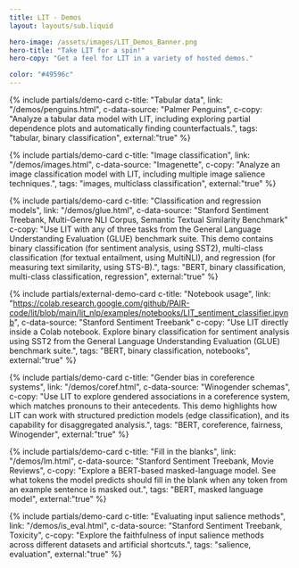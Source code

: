 ```yaml
---
title: LIT - Demos
layout: layouts/sub.liquid

hero-image: /assets/images/LIT_Demos_Banner.png
hero-title: "Take LIT for a spin!"
hero-copy: "Get a feel for LIT in a variety of hosted demos."

color: "#49596c"
---
```


<div class="mdl-cell--8-col mdl-cell--8-col-tablet mdl-cell--4-col-phone">
  <div class="mdl-grid no-padding">
  {% include partials/demo-card c-title: "Tabular data", link: "/demos/penguins.html",
  c-data-source: "Palmer Penguins", c-copy: "Analyze a tabular data model with LIT, including exploring partial dependence plots and automatically finding counterfactuals.", tags: "tabular, binary classification", external:"true" %}

  {% include partials/demo-card c-title: "Image classification", link: "/demos/images.html",
  c-data-source: "Imagenette", c-copy: "Analyze an image classification model with LIT, including multiple image salience techniques.", tags: "images, multiclass classification", external:"true" %}

  {% include partials/demo-card c-title: "Classification and regression models", link: "/demos/glue.html",
  c-data-source: "Stanford Sentiment Treebank,  Multi-Genre NLI Corpus, Semantic Textual Similarity Benchmark"
  c-copy: "Use LIT with any of three tasks from the General Language Understanding Evaluation (GLUE) benchmark suite. This demo contains binary classification (for sentiment analysis, using SST2), multi-class classification (for textual entailment, using MultiNLI), and regression (for measuring text similarity, using STS-B).", tags: "BERT, binary classification, multi-class classification, regression", external:"true" %}

  {% include partials/external-demo-card c-title: "Notebook usage", link: "https://colab.research.google.com/github/PAIR-code/lit/blob/main/lit_nlp/examples/notebooks/LIT_sentiment_classifier.ipynb",
  c-data-source: "Stanford Sentiment Treebank"
  c-copy: "Use LIT directly inside a Colab notebook. Explore binary classification for sentiment analysis using SST2 from the General Language Understanding Evaluation (GLUE) benchmark suite.", tags: "BERT, binary classification, notebooks", external:"true" %}

  {% include partials/demo-card c-title: "Gender bias in coreference systems", link: "/demos/coref.html",
  c-data-source: "Winogender schemas", c-copy: "Use LIT to explore gendered associations in a coreference system, which matches pronouns to their antecedents. This demo highlights how LIT can work with structured prediction models (edge classification), and its capability for disaggregated analysis.", tags: "BERT, coreference, fairness, Winogender", external:"true" %}

  {% include partials/demo-card c-title: "Fill in the blanks", link: "/demos/lm.html",
  c-data-source: "Stanford Sentiment Treebank, Movie Reviews", c-copy: "Explore a BERT-based masked-language model. See what tokens the model predicts should fill in the blank when any token from an example sentence is masked out.", tags: "BERT, masked language model", external:"true" %}

  <!-- {% include partials/demo-card c-title: "Text generation", link: "/demos/t5.html",
  c-data-source: "CNN / Daily Mail", c-copy: "Use a T5 model to summarize text. For any example of interest, quickly find similar examples from the training set, using an approximate nearest-neighbors index.", tags: "T5, generation", external:"true" %} -->

  {%  include partials/demo-card
      c-title: "Evaluating input salience methods",
      link: "/demos/is_eval.html",
      c-data-source: "Stanford Sentiment Treebank, Toxicity",
      c-copy: "Explore the faithfulness of input salience methods across different datasets and artificial shortcuts.",
      tags: "salience, evaluation",
      external:"true" %}
  </div>
</div>
